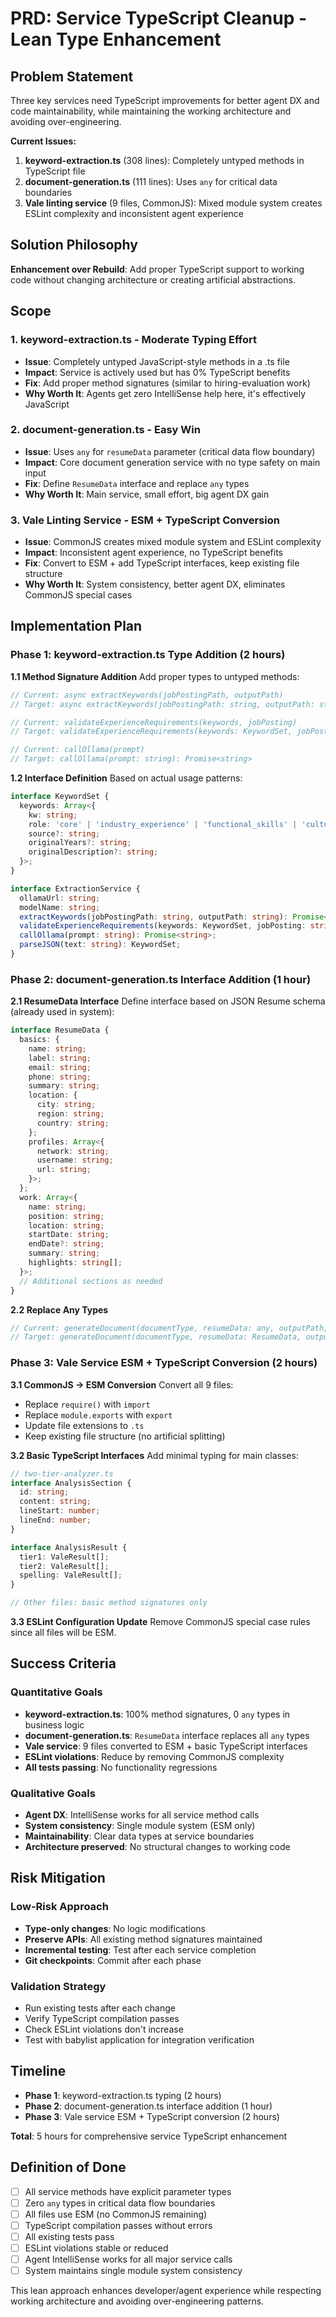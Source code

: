 # PRD: Service TypeScript Cleanup - Lean Type Enhancement

## Problem Statement

Three key services need TypeScript improvements for better agent DX and code maintainability, while maintaining the working architecture and avoiding over-engineering.

**Current Issues:**
1. **keyword-extraction.ts** (308 lines): Completely untyped methods in TypeScript file
2. **document-generation.ts** (111 lines): Uses `any` for critical data boundaries  
3. **Vale linting service** (9 files, CommonJS): Mixed module system creates ESLint complexity and inconsistent agent experience

## Solution Philosophy

**Enhancement over Rebuild**: Add proper TypeScript support to working code without changing architecture or creating artificial abstractions.

## Scope

### 1. keyword-extraction.ts - Moderate Typing Effort
- **Issue**: Completely untyped JavaScript-style methods in a .ts file
- **Impact**: Service is actively used but has 0% TypeScript benefits
- **Fix**: Add proper method signatures (similar to hiring-evaluation work)
- **Why Worth It**: Agents get zero IntelliSense help here, it's effectively JavaScript

### 2. document-generation.ts - Easy Win  
- **Issue**: Uses `any` for `resumeData` parameter (critical data flow boundary)
- **Impact**: Core document generation service with no type safety on main input
- **Fix**: Define `ResumeData` interface and replace `any` types
- **Why Worth It**: Main service, small effort, big agent DX gain

### 3. Vale Linting Service - ESM + TypeScript Conversion
- **Issue**: CommonJS creates mixed module system and ESLint complexity
- **Impact**: Inconsistent agent experience, no TypeScript benefits
- **Fix**: Convert to ESM + add TypeScript interfaces, keep existing file structure
- **Why Worth It**: System consistency, better agent DX, eliminates CommonJS special cases

## Implementation Plan

### Phase 1: keyword-extraction.ts Type Addition (2 hours)

**1.1 Method Signature Addition**
Add proper types to untyped methods:
```typescript
// Current: async extractKeywords(jobPostingPath, outputPath)
// Target: async extractKeywords(jobPostingPath: string, outputPath: string): Promise<void>

// Current: validateExperienceRequirements(keywords, jobPosting)  
// Target: validateExperienceRequirements(keywords: KeywordSet, jobPosting: string): KeywordSet

// Current: callOllama(prompt)
// Target: callOllama(prompt: string): Promise<string>
```

**1.2 Interface Definition**
Based on actual usage patterns:
```typescript
interface KeywordSet {
  keywords: Array<{
    kw: string;
    role: 'core' | 'industry_experience' | 'functional_skills' | 'culture';
    source?: string;
    originalYears?: string;
    originalDescription?: string;
  }>;
}

interface ExtractionService {
  ollamaUrl: string;
  modelName: string;
  extractKeywords(jobPostingPath: string, outputPath: string): Promise<void>;
  validateExperienceRequirements(keywords: KeywordSet, jobPosting: string): KeywordSet;
  callOllama(prompt: string): Promise<string>;
  parseJSON(text: string): KeywordSet;
}
```

### Phase 2: document-generation.ts Interface Addition (1 hour)

**2.1 ResumeData Interface**
Define interface based on JSON Resume schema (already used in system):
```typescript
interface ResumeData {
  basics: {
    name: string;
    label: string;
    email: string;
    phone: string;
    summary: string;
    location: {
      city: string;
      region: string;
      country: string;
    };
    profiles: Array<{
      network: string;
      username: string;
      url: string;
    }>;
  };
  work: Array<{
    name: string;
    position: string;
    location: string;
    startDate: string;
    endDate?: string;
    summary: string;
    highlights: string[];
  }>;
  // Additional sections as needed
}
```

**2.2 Replace Any Types**
```typescript
// Current: generateDocument(documentType, resumeData: any, outputPath, ...)
// Target: generateDocument(documentType, resumeData: ResumeData, outputPath, ...)
```

### Phase 3: Vale Service ESM + TypeScript Conversion (2 hours)

**3.1 CommonJS → ESM Conversion**
Convert all 9 files:
- Replace `require()` with `import`
- Replace `module.exports` with `export`
- Update file extensions to `.ts`
- Keep existing file structure (no artificial splitting)

**3.2 Basic TypeScript Interfaces**
Add minimal typing for main classes:
```typescript
// two-tier-analyzer.ts
interface AnalysisSection {
  id: string;
  content: string;
  lineStart: number;
  lineEnd: number;
}

interface AnalysisResult {
  tier1: ValeResult[];
  tier2: ValeResult[];
  spelling: ValeResult[];
}

// Other files: basic method signatures only
```

**3.3 ESLint Configuration Update**
Remove CommonJS special case rules since all files will be ESM.

## Success Criteria

### Quantitative Goals
- **keyword-extraction.ts**: 100% method signatures, 0 `any` types in business logic
- **document-generation.ts**: `ResumeData` interface replaces all `any` types
- **Vale service**: 9 files converted to ESM + basic TypeScript interfaces
- **ESLint violations**: Reduce by removing CommonJS complexity
- **All tests passing**: No functionality regressions

### Qualitative Goals  
- **Agent DX**: IntelliSense works for all service method calls
- **System consistency**: Single module system (ESM only)
- **Maintainability**: Clear data types at service boundaries
- **Architecture preserved**: No structural changes to working code

## Risk Mitigation

### Low-Risk Approach
- **Type-only changes**: No logic modifications
- **Preserve APIs**: All existing method signatures maintained
- **Incremental testing**: Test after each service completion
- **Git checkpoints**: Commit after each phase

### Validation Strategy
- Run existing tests after each change
- Verify TypeScript compilation passes
- Check ESLint violations don't increase
- Test with babylist application for integration verification

## Timeline

- **Phase 1**: keyword-extraction.ts typing (2 hours)
- **Phase 2**: document-generation.ts interface addition (1 hour)  
- **Phase 3**: Vale service ESM + TypeScript conversion (2 hours)

**Total**: 5 hours for comprehensive service TypeScript enhancement

## Definition of Done

- [ ] All service methods have explicit parameter types
- [ ] Zero `any` types in critical data flow boundaries
- [ ] All files use ESM (no CommonJS remaining)
- [ ] TypeScript compilation passes without errors
- [ ] All existing tests pass
- [ ] ESLint violations stable or reduced
- [ ] Agent IntelliSense works for all major service calls
- [ ] System maintains single module system consistency

This lean approach enhances developer/agent experience while respecting working architecture and avoiding over-engineering patterns.